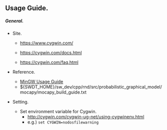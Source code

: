 ## Usage Guide.

##### General.
- Site.
	- https://www.cygwin.com/

	- https://cygwin.com/docs.html
	- https://cygwin.com/faq.html


- Reference.
	- [MinGW Usage Guide](https://github.com/sangwook236/documentation/wiki/MinGW-Usage-Guide)
	- ${SWDT_HOME}/sw_dev/cpp/rnd/src/probabilistic_graphical_model/mocapy/mocapy_build_guide.txt

- Setting.
	- Set environment variable for Cygwin.
		- http://cygwin.com/cygwin-ug-net/using-cygwinenv.html
		- e.g.)
			`set CYGWIN=nodosfilewarning`
